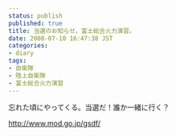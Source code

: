 ```yaml
---
status: publish
published: true
title: 当選のお知らせ。富士総合火力演習。
date: 2008-07-10 16:47:38 JST
categories:
- diary
tags:
- 自衛隊
- 陸上自衛隊
- 富士総合火力演習
---
```

忘れた頃にやってくる。当選だ！誰か一緒に行く？

<a href="http://www.mod.go.jp/gsdf/">http://www.mod.go.jp/gsdf/</a>
